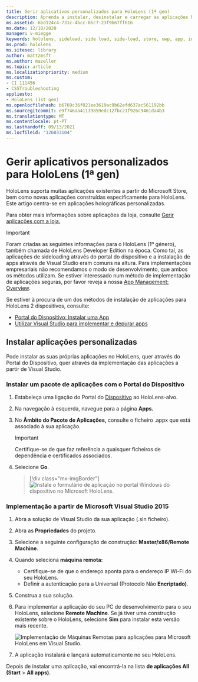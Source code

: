 ```yaml
---
title: Gerir aplicativos personalizados para HoloLens (1ª gen)
description: Aprenda a instalar, desinstalar e carregar as aplicações holográficas personalizadas em dispositivos HoloLens utilizando o Portal do Dispositivo e Visual Studio.
ms.assetid: 6bd124c4-731c-4bcc-86c7-23f9b67ff616
ms.date: 12/10/2020
manager: v-miegge
keywords: hololens, sideload, side load, side-load, store, uwp, app, install
ms.prod: hololens
ms.sitesec: library
author: mattzmsft
ms.author: mazeller
ms.topic: article
ms.localizationpriority: medium
ms.custom:
- CI 111456
- CSSTroubleshooting
appliesto:
- HoloLens (1st gen)
ms.openlocfilehash: b6769c36f821ee3619ac9b62efd637ac561192bb
ms.sourcegitcommit: e9f746aa41139859edc12fbc21f926c9461da4b3
ms.translationtype: MT
ms.contentlocale: pt-PT
ms.lasthandoff: 09/13/2021
ms.locfileid: "126033104"
---
```

# <a name="manage-custom-apps-for-hololens-1st-gen"></a>Gerir aplicativos personalizados para HoloLens (1ª gen)

HoloLens suporta muitas aplicações existentes a partir do Microsoft Store, bem como novas aplicações construídas especificamente para HoloLens. Este artigo centra-se em aplicações holográficas personalizadas.  

Para obter mais informações sobre aplicações da loja, consulte [Gerir aplicações com a loja.](holographic-store-apps.md)

> [!IMPORTANT]
> Foram criadas as seguintes informações para o HoloLens (1º género), também chamada de HoloLens Developer Edition na época. Como tal, as aplicações de sideloading através do portal do dispositivo e a instalação de apps através de Visual Studio eram comuns na altura. Para implementações empresariais não recomendamos o modo de desenvolvimento, que ambos os métodos utilizam. Se estiver interessado num método de implementação de aplicações seguras, por favor reveja a nossa [App Management: Overview](app-deploy-overview.md).
>
> Se estiver à procura de um dos métodos de instalação de aplicações para HoloLens 2 dispositivos, consulte:
>
> - [Portal do Dispositivo: Instalar uma App](/windows/mixed-reality/develop/platform-capabilities-and-apis/using-the-windows-device-portal#installing-an-app)
> - [Utilizar Visual Studio para implementar e depurar apps](/windows/mixed-reality/develop/platform-capabilities-and-apis/using-visual-studio)

## <a name="install-custom-apps"></a>Instalar aplicações personalizadas

Pode instalar as suas próprias aplicações no HoloLens, quer através do Portal do Dispositivo, quer através da implementação das aplicações a partir de Visual Studio.

### <a name="installing-an-application-package-with-the-device-portal"></a>Instalar um pacote de aplicações com o Portal do Dispositivo

1. Estabeleça uma ligação do Portal do [Dispositivo](/windows/mixed-reality/using-the-windows-device-portal) ao HoloLens-alvo.

1. Na navegação à esquerda, navegue para a página **Apps.**

1. No **Âmbito do Pacote de Aplicações,** consulte o ficheiro .appx que está associado à sua aplicação.

   > [!IMPORTANT]
   > Certifique-se de que faz referência a quaisquer ficheiros de dependência e certificados associados.

1. Selecione **Go**.

   > [!div class="mx-imgBorder"]
   > ![Instale o formulário de aplicação no portal Windows do dispositivo no Microsoft HoloLens.](images/deviceportal-appmanager.jpg)

### <a name="deploying-from-microsoft-visual-studio-2015"></a>Implementação a partir de Microsoft Visual Studio 2015

1. Abra a solução de Visual Studio da sua aplicação (.sln ficheiro).

1. Abra as **Propriedades** do projeto.

1. Selecione a seguinte configuração de construção: **Master/x86/Remote Machine**.

1. Quando seleciona **máquina remota:**
   - Certifique-se de que o endereço aponta para o endereço IP Wi-Fi do seu HoloLens.
   - Definir a autenticação para a Universal (Protocolo Não **Encriptado)**.
   
1. Construa a sua solução.

1. Para implementar a aplicação do seu PC de desenvolvimento para o seu HoloLens, selecione **Remote Machine**. Se já tiver uma construção existente sobre o HoloLens, selecione **Sim** para instalar esta versão mais recente.  

   ![Implementação de Máquinas Remotas para aplicações para Microsoft HoloLens em Visual Studio.](images/vs2015-remotedeployment.jpg)  
   
1. A aplicação instalará e lançará automaticamente no seu HoloLens.

Depois de instalar uma aplicação, vai encontrá-la na lista **de aplicações All** **(Start**  >  **All apps).**
